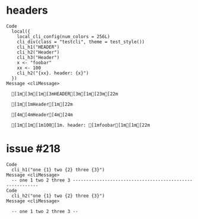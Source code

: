 # headers

    Code
      local({
        local_cli_config(num_colors = 256L)
        cli_div(class = "testcli", theme = test_style())
        cli_h1("HEADER")
        cli_h2("Header")
        cli_h3("Header")
        x <- "foobar"
        xx <- 100
        cli_h2("{xx}. header: {x}")
      })
    Message <cliMessage>
      
      [1m[3m[1m[3mHEADER[3m[1m[23m[22m
      
      [1m[1mHeader[1m[22m
      
      [4m[4mHeader[4m[24m
      
      [1m[1m[1m100[1m. header: [1mfoobar[1m[1m[22m
      

# issue #218

    Code
      cli_h1("one {1} two {2} three {3}")
    Message <cliMessage>
      -- one 1 two 2 three 3 ---------------------------------------------------------
    Code
      cli_h2("one {1} two {2} three {3}")
    Message <cliMessage>
      
      -- one 1 two 2 three 3 --
      

